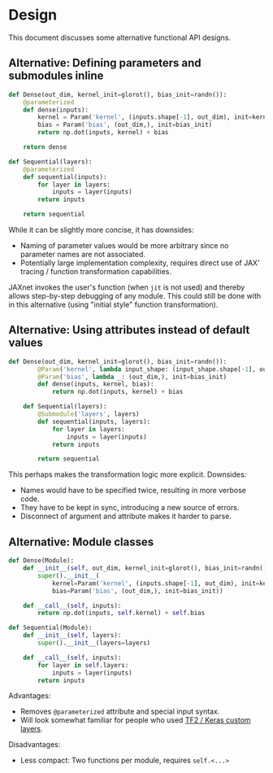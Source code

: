 # Design

This document discusses some alternative functional API designs.

## Alternative: Defining parameters and submodules inline

```python
def Dense(out_dim, kernel_init=glorot(), bias_init=randn()):
    @parameterized
    def dense(inputs):
        kernel = Param('kernel', (inputs.shape[-1], out_dim), init=kernel_init)
        bias = Param('bias', (out_dim,), init=bias_init)
        return np.dot(inputs, kernel) + bias

    return dense

def Sequential(layers):
    @parameterized
    def sequential(inputs):
        for layer in layers:
            inputs = layer(inputs)
        return inputs

    return sequential
```

While it can be slightly more concise, it has downsides:
- Naming of parameter values would be more arbitrary since no parameter names are not associated.
- Potentially large implementation complexity, requires direct use of JAX' tracing / function transformation capabilities.

JAXnet invokes the user's function (when `jit` is not used) and thereby allows step-by-step debugging of any module.
This could still be done with in this alternative (using "initial style" function transformation).

## Alternative: Using attributes instead of default values

```python
def Dense(out_dim, kernel_init=glorot(), bias_init=randn()):
        @Param('kernel', lambda input_shape: (input_shape.shape[-1], out_dim), init=kernel_init)
        @Param('bias', lambda _: (out_dim,), init=bias_init)
        def dense(inputs, kernel, bias):
            return np.dot(inputs, kernel) + bias

    def Sequential(layers):
        @Submodule('layers', layers)
        def sequential(inputs, layers):
            for layer in layers:
                inputs = layer(inputs)
            return inputs

        return sequential
```

This perhaps makes the transformation logic more explicit. Downsides:
- Names would have to be specified twice, resulting in more verbose code.
- They have to be kept in sync, introducing a new source of errors.
- Disconnect of argument and attribute makes it harder to parse.

## Alternative: Module classes

```python
def Dense(Module):
    def __init__(self, out_dim, kernel_init=glorot(), bias_init=randn()):
        super().__init__(
            kernel=Param('kernel', (inputs.shape[-1], out_dim), init=kernel_init)
            bias=Param('bias', (out_dim,), init=bias_init))

    def __call__(self, inputs):
        return np.dot(inputs, self.kernel) + self.bias

def Sequential(Module):
    def __init__(self, layers):
        super().__init__(layers=layers)

    def __call__(self, inputs):
        for layer in self.layers:
            inputs = layer(inputs)
        return inputs
```
Advantages:
- Removes `@parameterized` attribute and special input syntax.
- Will look somewhat familiar for people who used [TF2 / Keras custom layers](https://www.tensorflow.org/beta/tutorials/eager/custom_layers).

Disadvantages:
- Less compact: Two functions per module, requires `self.<...>`